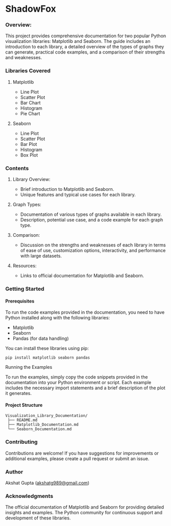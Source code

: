 # ShadowFox
### Overview: 
This project provides comprehensive documentation for two popular Python visualization libraries: Matplotlib and Seaborn. The guide includes an introduction to each library, a detailed overview of the types of graphs they can generate, practical code examples, and a comparison of their strengths and weaknesses.

### Libraries Covered
 1. Matplotlib
       
       * Line Plot
       * Scatter Plot
       * Bar Chart
       * Histogram
       * Pie Chart

 2. Seaborn

       * Line Plot
       * Scatter Plot
       * Bar Plot
       * Histogram
       * Box Plot

### Contents

1. Library Overview:

    * Brief introduction to Matplotlib and Seaborn.
    * Unique features and typical use cases for each library.

2. Graph Types:
    * Documentation of various types of graphs available in each library.
    * Description, potential use case, and a code example for each graph type.

3. Comparison:
    * Discussion on the strengths and weaknesses of each library in terms of ease of use, customization options, interactivity, and performance with large datasets.

4. Resources:
    * Links to official documentation for Matplotlib and Seaborn.

### Getting Started
#### Prerequisites
  
To run the code examples provided in the documentation, you need to have Python installed along with the following libraries:
  * Matplotlib
  * Seaborn
  * Pandas (for data handling)

You can install these libraries using pip:
              
    pip install matplotlib seaborn pandas

Running the Examples

To run the examples, simply copy the code snippets provided in the documentation into your Python environment or script. Each example includes the necessary import statements and a brief description of the plot it generates.

#### Project Structure

    Visualization_Library_Documentation/
     ├── README.md
     ├── Matplotlib_Documentation.md
     └── Seaborn_Documentation.md

### Contributing
Contributions are welcome! If you have suggestions for improvements or additional examples, please create a pull request or submit an issue.

### Author
Akshat Gupta (akshatg989@gmail.com)

### Acknowledgments
The official documentation of Matplotlib and Seaborn for providing detailed insights and examples.
The Python community for continuous support and development of these libraries.

